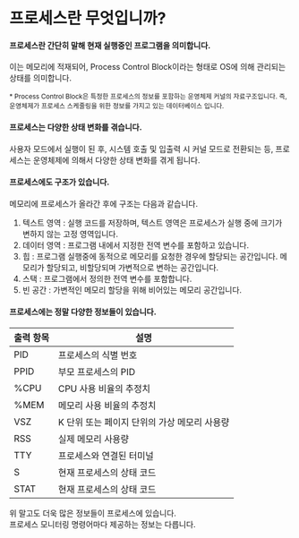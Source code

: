 # 프로세스란 무엇입니까?

#### 프로세스란 간단히 말해 현재 실행중인 프로그램을 의미합니다.

이는 메모리에 적재되어, Process Control Block이라는 형태로 OS에 의해 관리되는 상태를 의미합니다.

<small>\* Process Control Block은 특정한 프로세스의 정보를 포함하는 운영체제 커널의 자료구조입니다. 즉, 운영체제가 프로세스 스케줄링을 위한 정보를 가지고 있는 데이터베이스 입니다.</small>

#### 프로세스는 다양한 상태 변화를 겪습니다.

사용자 모드에서 실행이 된 후, 시스템 호출 및 입출력 시 커널 모드로 전환되는 등, 프로세스는 운영체제에 의해서 다양한 상태 변화를 겪게 됩니다.

#### 프로세스에도 구조가 있습니다.

메모리에 프로세스가 올라간 후에 구조는 다음과 같습니다.

1. 텍스트 영역 : 실행 코드를 저장하며, 텍스트 영역은 프로세스가 실행 중에 크기가 변하지 않는 고정 영역입니다.
2. 데이터 영역 : 프로그램 내에서 지정한 전역 변수를 포함하고 있습니다.
3. 힙 : 프로그램 실행중에 동적으로 메모리를 요청한 경우에 할당되는 공간입니다. 메모리가 할당되고, 비할당되며 가변적으로 변하는 공간입니다.
4. 스택 : 프로그램에서 정의한 전역 변수를 포함합니다.
5. 빈 공간 : 가변적인 메모리 할당을 위해 비어있는 메모리 공간입니다.

#### 프로세스에는 정말 다양한 정보들이 있습니다.

| 출력 항목 | 설명                                         |
| --------- | -------------------------------------------- |
| PID       | 프로세스의 식별 번호                         |
| PPID      | 부모 프로세스의 PID                          |
| %CPU      | CPU 사용 비율의 추정치                       |
| %MEM      | 메모리 사용 비율의 추정치                    |
| VSZ       | K 단위 또는 페이지 단위의 가상 메모리 사용량 |
| RSS       | 실제 메모리 사용량                           |
| TTY       | 프로세스와 연결된 터미널                     |
| S         | 현재 프로세스의 상태 코드                    |
| STAT      | 현재 프로세스의 상태 코드                    |

위 말고도 더욱 많은 정보들이 프로세스에 있습니다.  
프로세스 모니터링 명령어마다 제공하는 정보는 다릅니다.
